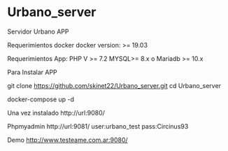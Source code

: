 # Urbano_server
Servidor Urbano APP


Requerimientos docker
docker version: >= 19.03

Requerimientos App: 
PHP V >= 7.2
MYSQL>= 8.x o Mariadb >= 10.x
 
Para Instalar APP
 
git clone https://github.com/skinet22/Urbano_server.git
cd Urbano_server

docker-compose up -d

Una vez instalado 
http://url:9080/

Phpmyadmin
http://url:9081/
user:urbano_test
pass:Circinus93


Demo
http://www.testeame.com.ar:9080/



 
 
